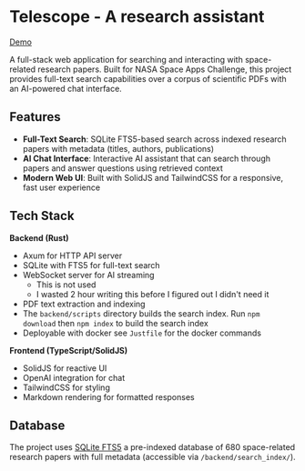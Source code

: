 # Telescope - A research assistant

[Demo](https://telescope.wiki)

A full-stack web application for searching and interacting with space-related research papers. Built for NASA Space Apps Challenge, this project provides full-text search capabilities over a corpus of scientific PDFs with an AI-powered chat interface.

## Features

- **Full-Text Search**: SQLite FTS5-based search across indexed research papers with metadata (titles, authors, publications)
- **AI Chat Interface**: Interactive AI assistant that can search through papers and answer questions using retrieved context
- **Modern Web UI**: Built with SolidJS and TailwindCSS for a responsive, fast user experience

## Tech Stack

**Backend (Rust)**

- Axum for HTTP API server
- SQLite with FTS5 for full-text search
- WebSocket server for AI streaming
  - This is not used
  - I wasted 2 hour writing this before I figured out I didn't need it
- PDF text extraction and indexing
- The `backend/scripts` directory builds the search index. Run `npm download` then `npm index` to build the search index
- Deployable with docker see `Justfile` for the docker commands

**Frontend (TypeScript/SolidJS)**

- SolidJS for reactive UI
- OpenAI integration for chat
- TailwindCSS for styling
- Markdown rendering for formatted responses

## Database

The project uses [SQLite FTS5](https://www.sqlite.org/fts5.html) a pre-indexed database of 680 space-related research papers with full metadata (accessible via `/backend/search_index/`).
